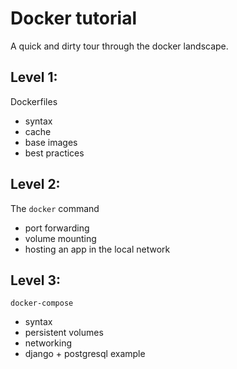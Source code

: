# Docker tutorial
A quick and dirty tour through the docker landscape.

## Level 1:
Dockerfiles
- syntax
- cache
- base images
- best practices

## Level 2:
The `docker` command
- port forwarding
- volume mounting
- hosting an app in the local network

## Level 3:
`docker-compose`
- syntax
- persistent volumes
- networking
- django + postgresql example

